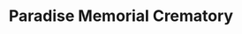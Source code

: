 ---
title: "Paradise Memorial Crematory"
url: /scottsdale/paradise-memorial-crematory/
shop: Bestattungen
---
